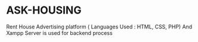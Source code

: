 # ASK-HOUSING
Rent House Advertising platform ( Languages Used : HTML, CSS, PHP) And Xampp Server is used for backend process
